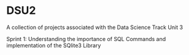 # DSU2
A collection of projects associated with the Data Science Track Unit 3

Sprint 1:
Understanding the importance of SQL Commands and implementation of the SQlite3 Library
